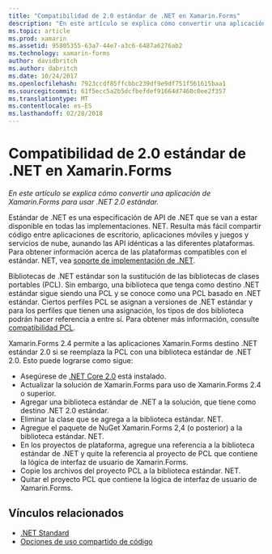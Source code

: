 ```yaml
---
title: "Compatibilidad de 2.0 estándar de .NET en Xamarin.Forms"
description: "En este artículo se explica cómo convertir una aplicación de Xamarin.Forms para usar .NET 2.0 estándar."
ms.topic: article
ms.prod: xamarin
ms.assetid: 95805355-63a7-44e7-a3c6-6487a6276ab2
ms.technology: xamarin-forms
author: davidbritch
ms.author: dabritch
ms.date: 10/24/2017
ms.openlocfilehash: 7923ccdf85ffcbbc239df9e9df751f561615baa1
ms.sourcegitcommit: 61f5ecc5a2b5dcfbefdef91664d7460c0ee2f357
ms.translationtype: MT
ms.contentlocale: es-ES
ms.lasthandoff: 02/28/2018
---
```

# <a name="net-standard-20-support-in-xamarinforms"></a>Compatibilidad de 2.0 estándar de .NET en Xamarin.Forms

_En este artículo se explica cómo convertir una aplicación de Xamarin.Forms para usar .NET 2.0 estándar._

Estándar de .NET es una especificación de API de .NET que se van a estar disponible en todas las implementaciones. NET. Resulta más fácil compartir código entre aplicaciones de escritorio, aplicaciones móviles y juegos y servicios de nube, aunando las API idénticas a las diferentes plataformas. Para obtener información acerca de las plataformas compatibles con el estándar. NET, vea [soporte de implementación de .NET](/dotnet/standard/net-standard#net-implementation-support/).

Bibliotecas de .NET estándar son la sustitución de las bibliotecas de clases portables (PCL). Sin embargo, una biblioteca que tenga como destino .NET estándar sigue siendo una PCL y se conoce como una PCL basado en .NET estándar. Ciertos perfiles PCL se asignan a versiones de .NET estándar y para los perfiles que tienen una asignación, los tipos de dos biblioteca podrán hacer referencia a entre sí. Para obtener más información, consulte [compatibilidad PCL](/dotnet/standard/net-standard#pcl-compatibility).

Xamarin.Forms 2.4 permite a las aplicaciones Xamarin.Forms destino .NET estándar 2.0 si se reemplaza la PCL con una biblioteca estándar de .NET 2.0. Esto puede lograrse como sigue:

- Asegúrese de [.NET Core 2.0](https://www.microsoft.com/net/download/core) está instalado.
- Actualizar la solución de Xamarin.Forms para uso de Xamarin.Forms 2.4 o superior.
- Agregar una biblioteca estándar de .NET a la solución, que tiene como destino .NET 2.0 estándar.
- Eliminar la clase que se agrega a la biblioteca estándar. NET.
- Agregue el paquete de NuGet Xamarin.Forms 2,4 (o posterior) a la biblioteca estándar. NET.
- En los proyectos de plataforma, agregue una referencia a la biblioteca estándar de .NET y quite la referencia al proyecto de PCL que contiene la lógica de interfaz de usuario de Xamarin.Forms.
- Copie los archivos del proyecto PCL a la biblioteca estándar. NET.
- Quitar el proyecto PCL que contiene la lógica de interfaz de usuario de Xamarin.Forms.


## <a name="related-links"></a>Vínculos relacionados

- [.NET Standard](~/cross-platform/app-fundamentals/net-standard.md)
- [Opciones de uso compartido de código](~/cross-platform/app-fundamentals/code-sharing.md)
